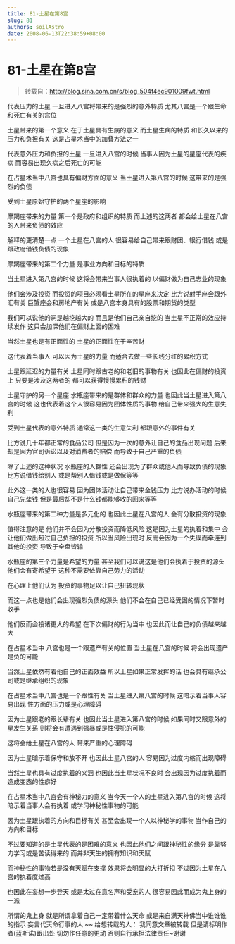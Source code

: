 ```yaml
---
title: 81-土星在第8宫
slug: 81
authors: soilAstro
date: 2008-06-13T22:38:59+08:00
---
```

# 81-土星在第8宫

> 转载自：http://blog.sina.com.cn/s/blog_504f4ec901009fwt.html


代表压力的土星
一旦进入八宫将带来的是强烈的意外特质
尤其八宫是一个跟生命和死亡有关的宫位

土星带来的第一个意义
在于土星具有生病的意义
而土星生病的特质
和长久以来的压力和负担有关
这是占星术当中的加叠方法之一

代表意外压力和负担的土星
一旦进入八宫的时候
当事人因为土星的星座代表的疾病
而容易出现久病之后死亡的可能

在占星术当中八宫也具有偏财方面的意义
当土星进入第八宫的时候
这带来的是强烈的负债

受到土星原始守护的两个星座的影响

摩羯座带来的力量
第一个是政府和组织的特质
而上述的这两者
都会给土星在八宫的人带来负债的效应

解释的更清楚一点
一个土星在八宫的人
很容易给自己带来跟财团、银行借钱
或是跟政府借钱负债的现象

摩羯座带来的第二个力量
是事业方向和目标的特质

当土星进入第八宫的时候
这将会带来当事人很执着的
以偏财做为自己志业的现象

他们会涉及投资
而投资的项目必须看土星所在的星座来决定
比方说射手座会跟外汇有关
巨蟹座会和房地产有关
或是八宫本身具有的股票和期货的类型

我们可以说他的洞是越挖越大的
而且是他们自己亲自挖的
当土星不正常的效应持续发作
这只会加深他们在偏财上面的困难

当然土星也是有正面性的
土星的正面性在于辛苦财

这代表着当事人
可以因为土星的力量
而适合去做一些长线分红的累积方式

土星跟延迟的力量有关
土星同时跟古老的和老旧的事物有关
也因此在偏财的投资上
只要是涉及这两者的
都可以获得慢慢累积的钱财

土星守护的另一个星座
水瓶座带来的是群体和群众的力量
也因此当土星进入第八宫的时候
这也代表着这个人很容易因为团体性质的事物
给自己带来强大的生意失利

受到土星代表的意外特质
通常这一类的生意失利
都跟意外的事件有关

比方说几十年都正常的食品公司
但是因为一次的意外让自己的食品出现问题
后来却是因为官司诉讼以及对消费者的赔偿
而导致于自己严重的负债

除了上述的这种状况
水瓶座的人群性
还会出现为了群众或他人而导致负债的现象
比方说借钱给别人
或是帮别人借钱或是做保等等

此外这一类的人也很容易
因为团体活动让自己带来金钱压力
比方说办活动的时候
自己先垫钱
但是最后却不是什么钱都能够收的回来等等

水瓶座带来的第二种力量是多元化的
也因此土星在八宫的人
会有分散投资的现象

值得注意的是
他们并不会因为分散投资而降低风险
这是因为土星的执着和集中
会让他们做出超过自己负担的投资
所以当风险出现时
反而会因为一个失误而牵连到其他的投资
导致于全盘皆输

水瓶座的第三个力量是希望的力量
甚至我们可以说这是他们会执着于投资的源头
他们会有寄希望于
这种不需要依靠自己劳力的活动

在心理上他们认为
投资的事物足以让自己扭转现状

而这一点也是他们会出现强烈负债的源头
他们不会在自己已经受困的情况下暂时收手

他们反而会投诸更大的希望
在下次偏财的行为当中
也因此而让自己的负债越来越大

在占星术当中
八宫也是一个跟遗产有关的位置
当土星在八宫的时候
将会出现遗产是负的可能

当然土星依然有着他自己的正面效益
所以土星如果正常发挥的话
也会具有继承公司或是继承组织的现象

在占星术当中八宫也是一个跟性有关
当土星进入第八宫的时候
这暗示着当事人容易出现
性方面的压力或是心理障碍

因为土星跟老的跟长辈有关
也因此当土星进入第八宫的时候
如果同时又跟意外的星发生关系
则将会有遭遇到强暴或是性侵犯的可能

这将会给土星在八宫的人
带来严重的心理障碍

因为土星暗示着保守和放不开
也因此土星八宫的人
容易因为过度内缩而出现障碍

当然土星也具有过度执着的义涵
也因此当土星状况不良时
会出现因为过度执着而造成变态的性癖好

在占星术当中八宫会有神秘力的意义
当今天一个人的土星进入第八宫的时候
这将暗示着当事人会有执着
或学习神秘性事物的可能

因为土星跟执着的方向和目标有关
甚至会出现一个人以神秘学的事物
当作自己的方向和目标

不过要知道的是土星代表的是困难的意义
也因此他们之间跟神秘性的缘分
是靠努力学习或是苦读得来的
而并非天生的拥有知识和天赋

而神秘性的事物若是没有天赋在支撑
效果将会明显的大打折扣
不过因为土星在八宫的执着度过高

也因此在妄想一步登天
或是太过在意名声和受宠的人
很容易因此而成为鬼上身的一派

所谓的鬼上身
就是所谓拿着自己一定带着什么天命
或是来自满天神佛当中谁谁谁的指示
妄言代天命行事的人
~~
给想转载的人：
我同意文章被转载
但是请标明作者(蓝斯诺)跟出处
切勿作任意的更动
否则自行承担法律责任~谢谢


  